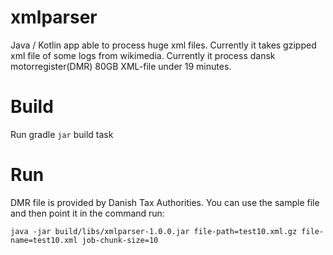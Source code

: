 # xmlparser
Java / Kotlin app able to process huge xml files.
 Currently it takes gzipped xml file of some logs from wikimedia. Currently it process dansk motorregister(DMR) 80GB XML-file under 19 minutes. 

# Build
Run gradle `jar` build task

# Run
DMR file is provided by Danish Tax Authorities. You can use the sample file 
and then point it in the command run:

`java -jar build/libs/xmlparser-1.0.0.jar file-path=test10.xml.gz file-name=test10.xml job-chunk-size=10`
